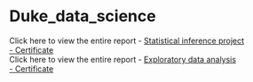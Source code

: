 # Duke_data_science
Click here to view the entire report - [Statistical inference project](https://htmlpreview.github.io/?https://github.com/RishikeshDhayarkar/Duke_data_science/blob/master/inferential_stats/ds_2_final_proj/stat_inf_project.html)
</br>
[- Certificate](https://github.com/RishikeshDhayarkar/Duke_data_science/blob/master/certificates/inf_stat_Coursera.pdf)
</br>
Click here to view the entire report - [Exploratory data analysis](https://htmlpreview.github.io/?https://github.com/RishikeshDhayarkar/Duke_data_science/blob/master/introduction_to_prob_and_data_with_R/week_5/intro_data_prob_proj.html)
</br>
[- Certificate](https://github.com/RishikeshDhayarkar/Duke_data_science/blob/master/certificates/intro_to_data_Coursera.pdf)
